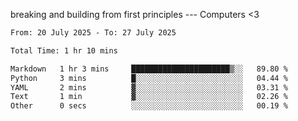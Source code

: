 breaking and building from first principles --- Computers <3

<!--START_SECTION:waka-->

```txt
From: 20 July 2025 - To: 27 July 2025

Total Time: 1 hr 10 mins

Markdown   1 hr 3 mins     ██████████████████████▒░░   89.80 %
Python     3 mins          █░░░░░░░░░░░░░░░░░░░░░░░░   04.44 %
YAML       2 mins          ▓░░░░░░░░░░░░░░░░░░░░░░░░   03.31 %
Text       1 min           ▓░░░░░░░░░░░░░░░░░░░░░░░░   02.26 %
Other      0 secs          ░░░░░░░░░░░░░░░░░░░░░░░░░   00.19 %
```

<!--END_SECTION:waka-->
